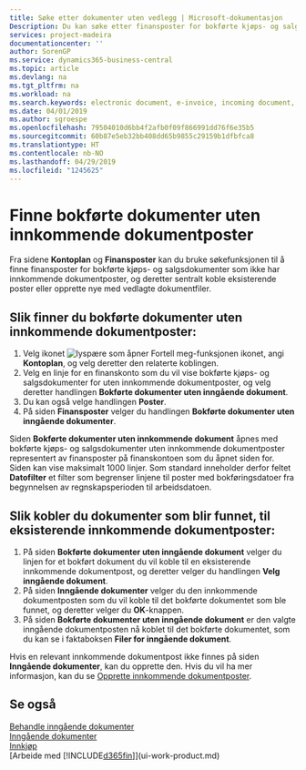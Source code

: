 ```yaml
---
title: Søke etter dokumenter uten vedlegg | Microsoft-dokumentasjon
Description: Du kan søke etter finansposter for bokførte kjøps- og salgsdokumenter som ikke har inngående elektroniske dokumenter, for eksempel importerte fakturaer.
services: project-madeira
documentationcenter: ''
author: SorenGP
ms.service: dynamics365-business-central
ms.topic: article
ms.devlang: na
ms.tgt_pltfrm: na
ms.workload: na
ms.search.keywords: electronic document, e-invoice, incoming document, OCR, ecommerce, document exchange, import invoice
ms.date: 04/01/2019
ms.author: sgroespe
ms.openlocfilehash: 79504010d6bb4f2afb0f09f866991dd76f6e35b5
ms.sourcegitcommit: 60b87e5eb32bb408dd65b9855c29159b1dfbfca8
ms.translationtype: HT
ms.contentlocale: nb-NO
ms.lasthandoff: 04/29/2019
ms.locfileid: "1245625"
---
```

# <a name="find-posted-documents-without-incoming-document-records"></a>Finne bokførte dokumenter uten innkommende dokumentposter
Fra sidene **Kontoplan** og **Finansposter** kan du bruke søkefunksjonen til å finne finansposter for bokførte kjøps- og salgsdokumenter som ikke har innkommende dokumentposter, og deretter sentralt koble eksisterende poster eller opprette nye med vedlagte dokumentfiler.

## <a name="to-find-posted-documents-without-incoming-document-records"></a>Slik finner du bokførte dokumenter uten innkommende dokumentposter:
1. Velg ikonet ![lyspære som åpner Fortell meg-funksjonen](media/ui-search/search_small.png "Fortell hva du vil gjøre") ikonet, angi **Kontoplan**, og velg deretter den relaterte koblingen.
2. Velg en linje for en finanskonto som du vil vise bokførte kjøps- og salgsdokumenter for uten innkommende dokumentposter, og velg deretter handlingen **Bokførte dokumenter uten inngående dokument**.
3. Du kan også velge handlingen **Poster**.
4. På siden **Finansposter** velger du handlingen **Bokførte dokumenter uten inngående dokumenter**.

Siden **Bokførte dokumenter uten innkommende dokument** åpnes med bokførte kjøps- og salgsdokumenter uten innkommende dokumentposter representert av finansposter på finanskontoen som du åpnet siden for. Siden kan vise maksimalt 1000 linjer. Som standard inneholder derfor feltet **Datofilter** et filter som begrenser linjene til poster med bokføringsdatoer fra begynnelsen av regnskapsperioden til arbeidsdatoen.

## <a name="to-connect-found-documents-to-existing-incoming-document-records"></a>Slik kobler du dokumenter som blir funnet, til eksisterende innkommende dokumentposter:
1. På siden **Bokførte dokumenter uten inngående dokument** velger du linjen for et bokført dokument du vil koble til en eksisterende innkommende dokumentpost, og deretter velger du handlingen **Velg inngående dokument**.
2. På siden **Inngående dokumenter** velger du den innkommende dokumentposten som du vil koble til det bokførte dokumentet som ble funnet, og deretter velger du **OK**-knappen.
3. På siden **Bokførte dokumenter uten inngående dokument** er den valgte inngående dokumentposten nå koblet til det bokførte dokumentet, som du kan se i faktaboksen **Filer for inngående dokument**.

Hvis en relevant innkommende dokumentpost ikke finnes på siden **Inngående dokumenter**, kan du opprette den. Hvis du vil ha mer informasjon, kan du se [Opprette innkommende dokumentposter](across-how-create-income-document-records.md).

## <a name="see-also"></a>Se også
[Behandle inngående dokumenter](across-process-income-documents.md)  
[Inngående dokumenter](across-income-documents.md)  
[Innkjøp](purchasing-manage-purchasing.md)  
[Arbeide med [!INCLUDE[d365fin](includes/d365fin_md.md)]](ui-work-product.md)
